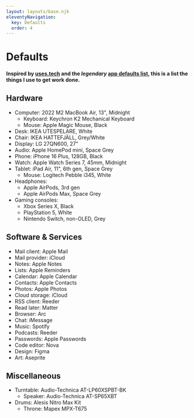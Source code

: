 ```yaml
---
layout: layouts/base.njk
eleventyNavigation:
  key: Defaults
  order: 4
---
```


# Defaults

#### Inspired by [uses.tech](https://uses.tech/) and the *legendary* [app defaults list](https://defaults.rknight.me/), this is a list the things I use to get work done.

## Hardware

- Computer: 2022 M2 MacBook Air, 13", Midnight
	- Keyboard: Keychron K2 Mechanical Keyboard
	- Mouse: Apple Magic Mouse, Black
- Desk: IKEA UTESPELARE, White
- Chair: IKEA HATTEFJÄLL, Grey/White
- Display: LG 27QN600, 27"
- Audio: Apple HomePod mini, Space Grey
- Phone: iPhone 16 Plus, 128GB, Black
- Watch: Apple Watch Series 7, 45mm, Midnight
- Tablet: iPad Air, 11", 6th gen, Space Grey
	- Mouse: Logitech Pebble i345, White
- Headphones:
	- Apple AirPods, 3rd gen
	- Apple AirPods Max, Space Grey
- Gaming consoles:
	- Xbox Series X, Black
	- PlayStation 5, White
	- Nintendo Switch, non-OLED, Grey

## Software & Services

- Mail client: Apple Mail
- Mail provider: iCloud
- Notes: Apple Notes
- Lists: Apple Reminders
- Calendar: Apple Calendar
- Contacts: Apple Contacts
- Photos: Apple Photos
- Cloud storage: iCloud
- RSS client: Reeder
- Read later: Matter
- Browser: Arc
- Chat: iMessage
- Music: Spotify
- Podcasts: Reeder
- Passwords: Apple Passwords
- Code editor: Nova
- Design: Figma
- Art: Aseprite

## Miscellaneous

- Turntable: Audio-Technica AT-LP60XSPBT-BK
	- Speaker: Audio-Technica AT-SP65XBT
- Drums: Alesis Nitro Max Kit
	- Throne: Mapex MPX-T675
